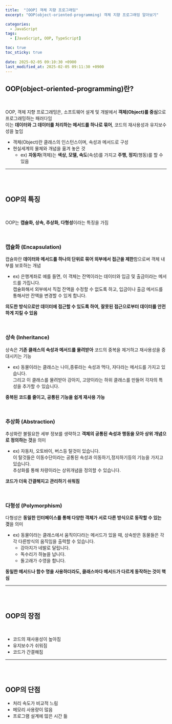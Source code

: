 ```yaml
---
title:  "[OOP] 객체 지향 프로그래밍"
excerpt: "OOP(object-oriented-programming) 객체 지향 프로그래밍 알아보기"

categories:
  - JavaScript
tags:
  - [JavaScript, OOP, TypeScript]

toc: true
toc_sticky: true
 
date: 2025-02-05 09:10:30 +0900
last_modified_at: 2025-02-05 09:11:30 +0900
---
```


## OOP(object-oriented-programming)란?

<br>

OOP, 객체 지향 프로그래밍은, 소프트웨어 설계 및 개발에서 **객체(Object)를 중심**으로 프로그래밍하는 패러다임  
이는 **데이터와 그 데이터를 처리하는 메서드를 하나로 묶어**, 코드의 재사용성과 유지보수성을 높임

- 객체(Object)란 클래스의 인스턴스이며, 속성과 메서드로 구성
- 현실세계의 물체와 개념을 옮겨 놓은 것
  - ex) **자동차**(객체)는 **색상, 모델, 속도**(속성)를 가지고 **주행, 정지**(행동)를 할 수 있음

---

<br>

<br>

## OOP의 특징

<br>

OOP는 **캡슐화, 상속, 추상화, 다형성**이라는 특징을 가짐

<br>

### 캡슐화 (Encapsulation)

캡슐화란 **데이터와 메서드를 하나의 단위로 묶어 외부에서 접근을 제한**함으로써 객체 내부를 보호하는 개념

- ex) 은행계좌로 예를 들면, 이 객체는 잔액이라는 데이터와 입금 및 출금이라는 메서드를 가집니다.  
  캡슐화해서 외부에서 직접 잔액을 수정할 수 없도록 하고, 입금이나 출금 메서드를 통해서만 잔액을 변경할 수 있게 합니다.

**의도한 방식으로만 데이터에 접근할 수 있도록 하여, 잘못된 접근으로부터 데이터를 안전하게 지킬 수 있음**

<br>

### 상속 (Inheritance)

상속은 **기존 클래스의 속성과 메서드를 물려받아** 코드의 중복을 제거하고 재사용성을 증대시키는 기능

- ex) 동물이라는 클래스는 나이,종류라는 속성과 먹다, 자다라는 메서드를 가지고 있습니다.  
  그리고 이 클래스를 물려받아 강아지, 고양이라는 하위 클래스를 만들어 각자의 특성을 추가할 수 있습니다.

**중복된 코드를 줄이고, 공통된 기능을 쉽게 재사용 가능**


<br>

### 추상화 (Abstraction)

추상화란 불필요한 세부 정보를 생략하고 **객체의 공통된 속성과 행동을 모아 상위 개념으로 정의하는 것**을 의미

- ex) 자동차, 오토바이, 버스등 탈것이 있습니다.  
  이 탈것들은 이동수단이라는 공통된 속성과 이동하기,정지하기등의 기능을 가지고 있습니다.  
  추상화를 통해 차량이라는 상위개념을 정의할 수 있습니다.

**코드가 더욱 간결해지고 관리하기 쉬워짐**

<br>

### 다형성 (Polymorphism)

다형성은 **동일한 인터페이스를 통해 다양한 객체가 서로 다른 방식으로 동작할 수 있는 것**을 의미

- ex) 동물이라는 클래스에서 움직이다라는 메서드가 있을 때, 상속받은 동물들은 각각 다른방식의 움직임을 출력할 수 있습니다.
  - 강아지가 네발로 달립니다.
  - 독수리가 하늘을 납니다.
  - 돌고래가 수영을 합니다.

**동일한 메서드나 함수 명을 사용하더라도, 클래스마다 메서드가 다르게 동작하는 것이 핵심**

---

<br>

<br>

## OOP의 장점

<br>

- 코드의 재사용성이 높아짐
- 유지보수가 쉬워짐
- 코드가 간결해짐

---

<br>

<br>

## OOP의 단점

- 처리 속도가 비교적 느림
- 메모리 사용량이 많음
- 프로그램 설계에 많은 시간 듦
